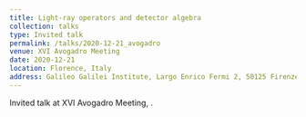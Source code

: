 ```yaml
---
title: Light-ray operators and detector algebra
collection: talks
type: Invited talk
permalink: /talks/2020-12-21_avogadro
venue: XVI Avogadro Meeting
date: 2020-12-21
location: Florence, Italy
address: Galileo Galilei Institute, Largo Enrico Fermi 2, 50125 Firenze, Italy
---
```


Invited talk at XVI Avogadro Meeting, .
